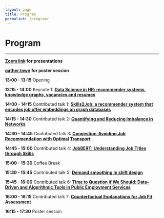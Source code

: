 ```yaml
---
layout: page
title: Program
permalink: /program/
---
```

# Program
---
**[Zoom link](https://us06web.zoom.us/j/84976078453?pwd=dnR0ckIxUWdGNS9nNFl3US9ldzlxQT09) for presentations**

**[gather.town](http://gather.town/app/hBEz7gd9j6SCPWBG/ECML%20PKDD%202021) for poster session** 

**13:00 - 13:15** Opening

**13:15 - 14:00** Keynote 1: [__Data Science in HR: recommender systems, knowledge graphs, vacancies and resumes__]()

**14:00 - 14:15** Contributed talk 1: [__Skills2Job: a recommender system that encodes job offer embeddings on graph databases__](/papers/FEAST2021_paper_2.pdf)

**14:15 - 14:30** Contributed talk 2: [__Quantifying and Reducing Imbalance in Networks__](/papers/FEAST2021_paper_3.pdf)

**14:30 - 14:45** Contributed talk 3: [__Congestion-Avoiding Job Recommendation with Optimal Transport__](/papers/FEAST2021_paper_4.pdf)

**14:45 - 15:00** Contributed talk 4: [__JobBERT: Understanding Job Titles through Skills__](/papers/FEAST2021_paper_6.pdf)

**15:00 - 15:30** Coffee Break

**15:30 - 15:45** Contributed talk 5: [__Demand smoothing in shift design__](/papers/FEAST2021_paper_1.pdf)

**15:45 - 16:00** Contributed talk 6: [__Time to Question if We Should: Data-Driven and Algorithmic Tools in Public Employment Services__](/papers/FEAST2021_paper_5.pdf)

**16:00 - 16:15** Contributed talk 7: [__Counterfactual Explanations for Job Fit Assessment__](/papers/FEAST2021_paper_7.pdf)

**16:15 - 17:30** Poster session


